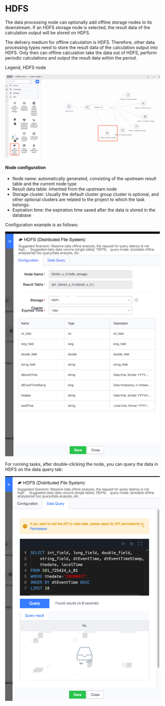 # HDFS

The data processing node can optionally add offline storage nodes to its downstream. If an HDFS storage node is selected, the result data of the calculation output will be stored on HDFS.

The delivery medium for offline calculation is HDFS. Therefore, other data processing types need to store the result data of the calculation output into HDFS. Only then can offline calculation take the data out of HDFS, perform periodic calculations and output the result data within the period.

Legend, HDFS node

![](../../../../assets/dataflow/components/storage/dataflow-hdfs.png)

#### Node configuration
- Node name: automatically generated, consisting of the upstream result table and the current node type
- Result data table: inherited from the upstream node
- Storage cluster: Usually the default cluster group cluster is optional, and other optional clusters are related to the project to which the task belongs.
- Expiration time: the expiration time saved after the data is stored in the database

Configuration example is as follows:

![](../../../../assets/dataflow/components/storage/dataflow-hdfs-example.png)

For running tasks, after double-clicking the node, you can query the data in HDFS on the data query tab:

![](../../../../assets/dataflow/components/storage/dataflow-hdfs-query.png)